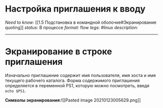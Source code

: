 # Настройка приглашения к вводу
*Need to know:* [[1.5 Подстановка в командной оболочке#Экранирование quoting]]
*status:* В процессе
*format:* flow
*tegs:* #linux
*description:*

---
# Экранирование в строке приглашения

Изначально приглашение содержит имя пользователя, имя хоста и имя текущего рабочего каталога. Форма содержимого приглашения определяется в переменной PS1, которую можно посмотреть, введя `echo $PS1`.

**Символы экранирования:**![[Pasted image 20210123005629.png]]